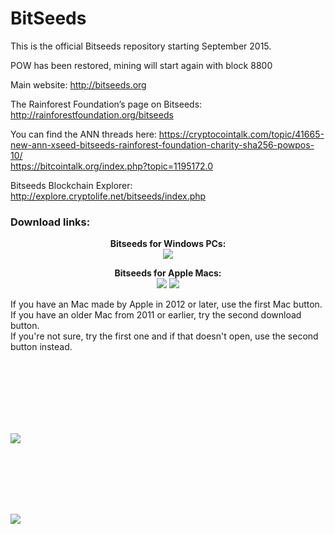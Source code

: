 BitSeeds
========
This is the official Bitseeds repository starting September 2015. 

POW has been restored, mining will start again with block 8800

Main website: 
http://bitseeds.org

The Rainforest Foundation’s page on Bitseeds: 
http://rainforestfoundation.org/bitseeds

You can find the ANN threads here:
https://cryptocointalk.com/topic/41665-new-ann-xseed-bitseeds-rainforest-foundation-charity-sha256-powpos-10/<br>
https://bitcointalk.org/index.php?topic=1195172.0


Bitseeds Blockchain Explorer:
http://explore.cryptolife.net/bitseeds/index.php


<a name="download-bitseeds"></a>
<p align=center><h3>Download links:</h3></p>

<p align=center><b>Bitseeds for Windows PCs:</b><BR><a href="http://bitseeds.s3.amazonaws.com/bitseeds-win-1.2.exe"><img src="http://bitseeds.s3.amazonaws.com/bitseeds-download-button-windows.gif" align=center></a></p>


<p align=center><b>Bitseeds for Apple Macs:</b><br><a href="http://bitseeds.s3.amazonaws.com/BitSeeds-Qt.zip"><img src="http://bitseeds.s3.amazonaws.com/bitseeds-download-button-macs.gif"></a>        <a href="http://bitseeds.s3.amazonaws.com/BitSeeds-Qt%20Non-AVX.zip"><img src="http://bitseeds.s3.amazonaws.com/bitseeds-download-button-macs-older.gif"></a></P>

If you have an Mac made by Apple in 2012 or later, use the first Mac button. 
If you have an older Mac from 2011 or earlier, try the second download button.  
If you're not sure, try the first one and if that doesn't open, use the second button instead.

</center>

<BR><BR><BR><BR><BR><BR>

<img src="http://bitseeds.s3.amazonaws.com/blank.gif">




<BR><BR><BR><BR><BR>




<img src="http://bitseeds.s3.amazonaws.com/blank.gif">


